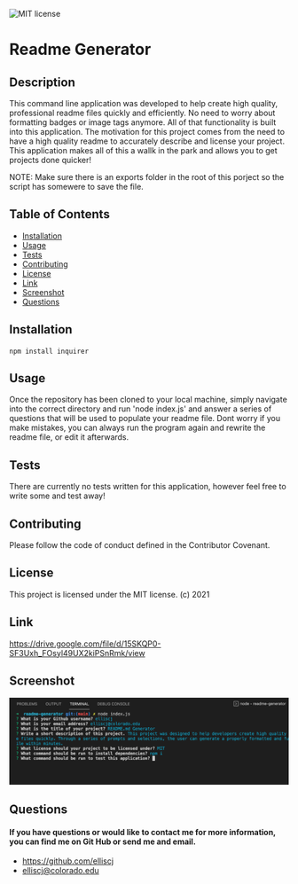 ![MIT license](https://img.shields.io/badge/MIT-license-blue)

# Readme Generator

## Description

This command line application was developed to help create high quality, professional readme files quickly and efficiently. No need to worry about formatting badges or image tags anymore. All of that functionality is built into this application. The motivation for this project comes from the need to have a high quality readme to accurately describe and license your project. This application makes all of this a wallk in the park and allows you to get projects done quicker!

NOTE: Make sure there is an exports folder in the root of this porject so the script has somewere to save the file. 

## Table of Contents

- [Installation](#installation)
- [Usage](#usage)
- [Tests](#tests)
- [Contributing](#contributing)
- [License](#license)
- [Link](#link)
- [Screenshot](#screenshot)
- [Questions](#questions)

## Installation

    npm install inquirer

## Usage

Once the repository has been cloned to your local machine, simply navigate into the correct directory and run 'node index.js' and answer a series of questions that will be used to populate your readme file. Dont worry if you make mistakes, you can always run the program again and rewrite the readme file, or edit it afterwards.

## Tests

There are currently no tests written for this application, however feel free to write some and test away!

## Contributing

Please follow the code of conduct defined in the Contributor Covenant.

## License

This project is licensed under the MIT license. (c) 2021

## Link

https://drive.google.com/file/d/15SKQP0-SF3Uxh_FOsyl49UX2kiPSnRmk/view

## Screenshot

![Readme Generator](./images/readme-generator-screenshot.png)

## Questions

#### If you have questions or would like to contact me for more information, you can find me on Git Hub or send me and email.

- https://github.com/elliscj
- elliscj@colorado.edu
